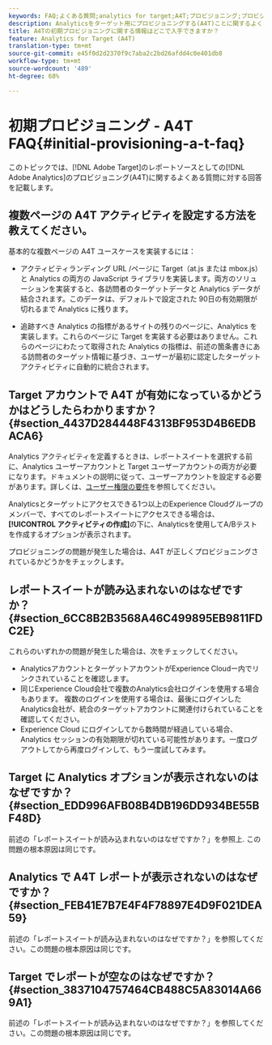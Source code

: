 ```yaml
---
keywords: FAQ;よくある質問;analytics for target;A4T;プロビジョニング;プロビジョニング;adobe Experience Cloud
description: Analyticsをターゲット用にプロビジョニングする(A4T)ことに関するよくある質問(FAQ)に対する回答を見つけます。Analyticsレポートを使用してターゲットアクティビティを行うことができます。
title: A4Tの初期プロビジョニングに関する情報はどこで入手できますか？
feature: Analytics for Target (A4T)
translation-type: tm+mt
source-git-commit: e45f0d2d2370f9c7aba2c2bd26afdd4c0e401db8
workflow-type: tm+mt
source-wordcount: '489'
ht-degree: 68%

---
```



# 初期プロビジョニング - A4T FAQ{#initial-provisioning-a-t-faq}

このトピックでは、[!DNL Adobe Target]のレポートソースとしての[!DNL Adobe Analytics]のプロビジョニング(A4T)に関するよくある質問に対する回答を記載します。

## 複数ページの A4T アクティビティを設定する方法を教えてください。

基本的な複数ページの A4T ユースケースを実装するには：

* アクティビティランディング URL /ページに Target（at.js または mbox.js）と Analytics の両方の JavaScript ライブラリを実装します。両方のソリューションを実装すると、各訪問者のターゲットデータと Analytics データが結合されます。このデータは、デフォルトで設定された 90日の有効期限が切れるまで Analytics に残ります。

* 追跡すべき Analytics の指標があるサイトの残りのページに、Analytics を実装します。これらのページに Target を実装する必要はありません。これらのページにわたって取得された Analytics の指標は、前述の箇条書きにある訪問者のターゲット情報に基づき、ユーザーが最初に認定したターゲットアクティビティに自動的に統合されます。

## Target アカウントで A4T が有効になっているかどうかはどうしたらわかりますか？{#section_4437D284448F4313BF953D4B6EDBACA6}

Analytics アクティビティを定義するときは、レポートスイートを選択する前に、Analytics ユーザーアカウントと Target ユーザーアカウントの両方が必要になります。ドキュメントの説明に従って、ユーザーアカウントを設定する必要があります。詳しくは、[ユーザー権限の要件](/help/c-integrating-target-with-mac/a4t/account-reqs.md#concept_4BC06CAB00BF46FF9362AFE98656B083)を参照してください。

Analyticsとターゲットにアクセスできる1つ以上のExperience Cloudグループのメンバーで、すべてのレポートスイートにアクセスできる場合は、**[!UICONTROL アクティビティの作成]**&#x200B;の下に、Analyticsを使用してA/Bテストを作成するオプションが表示されます。

プロビジョニングの問題が発生した場合は、A4T が正しくプロビジョニングされているかどうかをチェックします。

## レポートスイートが読み込まれないのはなぜですか？ {#section_6CC8B2B3568A46C499895EB9811FDC2E}

これらのいずれかの問題が発生した場合は、次をチェックしてください。

* AnalyticsアカウントとターゲットアカウントがExperience Cloudー内でリンクされていることを確認します。
* 同じExperience Cloud会社で複数のAnalytics会社ログインを使用する場合もあります。 複数のログインを使用する場合は、最後にログインしたAnalytics会社が、統合のターゲットアカウントに関連付けられていることを確認してください。
* Experience Cloud にログインしてから数時間が経過している場合、Analytics セッションの有効期限が切れている可能性があります。一度ログアウトしてから再度ログインして、もう一度試してみます。

## Target に Analytics オプションが表示されないのはなぜですか？  {#section_EDD996AFB08B4DB196DD934BE55BF48D}

前述の「レポートスイートが読み込まれないのはなぜですか？」を参照上. この問題の根本原因は同じです。

## Analytics で A4T レポートが表示されないのはなぜですか？  {#section_FEB41E7B7E4F4F78897E4D9F021DEA59}

前述の「レポートスイートが読み込まれないのはなぜですか？」を参照してください。この問題の根本原因は同じです。

## Target でレポートが空なのはなぜですか？  {#section_3837104757464CB488C5A83014A669A1}

前述の「レポートスイートが読み込まれないのはなぜですか？」を参照してください。この問題の根本原因は同じです。
